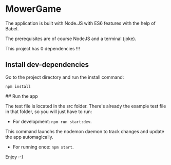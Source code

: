 # MowerGame

The application is built with Node.JS with ES6 features with the help of Babel.

The prerequisites are of course NodeJS and a terminal (joke).

This project has 0 dependencies !!!


## Install dev-dependencies

Go to the project directory and run the install command:

`npm install`


## Run the app

The test file is located in the src folder. There's already the example test file in that folder, so you will just have to run:

- For development: `npm run start:dev`.

This command launchs the nodemon daemon to track changes and update the app automagically.

- For running once: `npm start`.

Enjoy :-)
